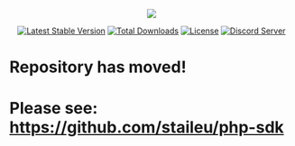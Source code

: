 <p align="center"><img src="https://cdn.stail.eu/accounts/logo-stail-small.png"></p>

<p align="center">
<a href="https://packagist.org/packages/stan-tab-corp/staileu-accounts"><img src="https://poser.pugx.org/stan-tab-corp/staileu-accounts/v/stable" alt="Latest Stable Version"></a>
<a href="https://packagist.org/packages/stan-tab-corp/staileu-accounts"><img src="https://poser.pugx.org/stan-tab-corp/staileu-accounts/downloads" alt="Total Downloads"></a>
<a href="https://packagist.org/packages/stan-tab-corp/staileu-accounts"><img src="https://poser.pugx.org/stan-tab-corp/staileu-accounts/license" alt="License"></a>
<a href="https://discord.gg/hQnY3jP"><img src="https://discordapp.com/api/guilds/365929044442873898/widget.png" alt="Discord Server"></a>
</p>

# Repository has moved!
# Please see: https://github.com/staileu/php-sdk
